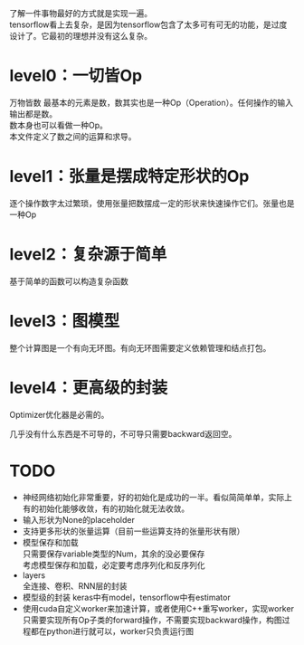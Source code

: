 了解一件事物最好的方式就是实现一遍。  
tensorflow看上去复杂，是因为tensorflow包含了太多可有可无的功能，是过度设计了。它最初的理想并没有这么复杂。  

# level0：一切皆Op
万物皆数
最基本的元素是数，数其实也是一种Op（Operation）。任何操作的输入输出都是数。  
数本身也可以看做一种Op。    
本文件定义了数之间的运算和求导。

# level1：张量是摆成特定形状的Op
逐个操作数字太过繁琐，使用张量把数摆成一定的形状来快速操作它们。张量也是一种Op

# level2：复杂源于简单
基于简单的函数可以构造复杂函数

# level3：图模型
整个计算图是一个有向无环图。有向无环图需要定义依赖管理和结点打包。

# level4：更高级的封装
Optimizer优化器是必需的。

几乎没有什么东西是不可导的，不可导只需要backward返回空。

# TODO
* 神经网络初始化非常重要，好的初始化是成功的一半。看似简简单单，实际上有的初始化能够收敛，有的初始化就无法收敛。
* 输入形状为None的placeholder
* 支持更多形状的张量运算（目前一些运算支持的张量形状有限）
* 模型保存和加载   
只需要保存variable类型的Num，其余的没必要保存  
考虑模型保存和加载，必定要考虑序列化和反序列化
* layers   
全连接、卷积、RNN层的封装
* 模型级的封装
keras中有model，tensorflow中有estimator
* 使用cuda自定义worker来加速计算，或者使用C++重写worker，实现worker只需要实现所有Op子类的forward操作，不需要实现backward操作，构图过程都在python进行就可以，worker只负责运行图

